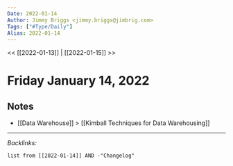 ```yaml
---
Date: 2022-01-14
Author: Jimmy Briggs <jimmy.briggs@jimbrig.com>
Tags: ["#Type/Daily"]
Alias: 2022-01-14
---
```


<< [[2022-01-13]] | [[2022-01-15]] >>

# Friday January 14, 2022

## Notes

- [[Data Warehouse]] > [[Kimball Techniques for Data Warehousing]]

***

*Backlinks:*

```dataview
list from [[2022-01-14]] AND -"Changelog"
```